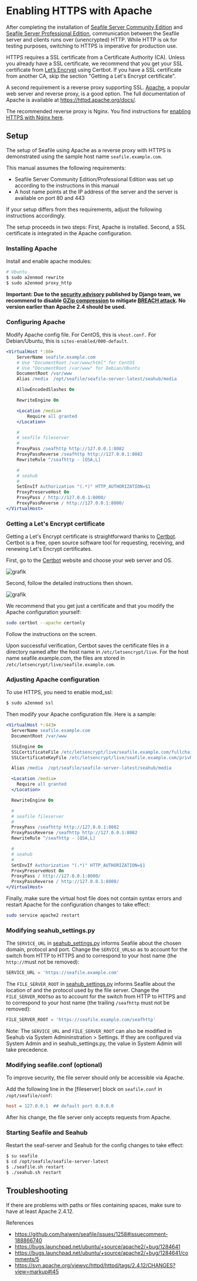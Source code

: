# Enabling HTTPS with Apache

After completing the installation of [Seafile Server Community Edition](./installation_ce.md) and [Seafile Server Professional Edition](./installation_pro.md), communication between the Seafile server and clients runs over (unencrypted) HTTP. While HTTP is ok for testing purposes, switching to HTTPS is imperative for production use.

HTTPS requires a SSL certificate from a Certificate Authority (CA). Unless you already have a SSL certificate, we recommend that you get your SSL certificate from [Let’s Encrypt](https://letsencrypt.org/) using Certbot. If you have a SSL certificate from another CA, skip the section "Getting a Let's Encrypt certificate".

A second requirement is a reverse proxy supporting SSL. [Apache](https://httpd.apache.org/), a popular web server and reverse proxy, is a good option. The full documentation of Apache is available at https://httpd.apache.org/docs/.

The recommended reverse proxy is Nginx. You find instructions for [enabling HTTPS with Nginx here](./https_with_nginx.md).

## Setup

The setup of Seafile using Apache as a reverse proxy with HTTPS is demonstrated using the sample host name `seafile.example.com`. 

This manual assumes the following requirements:

* Seafile Server Community Edition/Professional Edition was set up according to the instructions in this manual
* A host name points at the IP address of the server and the server is available on port 80 and 443

If your setup differs from thes requirements, adjust the following instructions accordingly.

The setup proceeds in two steps: First, Apache is installed. Second, a SSL certificate is integrated in the Apache configuration.

### Installing Apache

Install and enable apache modules:

```bash
# Ubuntu
$ sudo a2enmod rewrite
$ sudo a2enmod proxy_http
```

**Important: Due to the [security advisory](https://www.djangoproject.com/weblog/2013/aug/06/breach-and-django/) published by Django team, we recommend to disable [GZip compression](http://httpd.apache.org/docs/2.2/mod/mod_deflate.html) to mitigate [BREACH attack](http://breachattack.com/). No version earlier than Apache 2.4 should be used.**

### Configuring Apache

Modify Apache config file. For CentOS, this is `vhost.conf.` For Debian/Ubuntu, this is `sites-enabled/000-default`. 

```apache
<VirtualHost *:80>
    ServerName seafile.example.com
    # Use "DocumentRoot /var/www/html" for CentOS
    # Use "DocumentRoot /var/www" for Debian/Ubuntu
    DocumentRoot /var/www
    Alias /media  /opt/seafile/seafile-server-latest/seahub/media

    AllowEncodedSlashes On

    RewriteEngine On

    <Location /media>
        Require all granted
    </Location>

    #
    # seafile fileserver
    #
    ProxyPass /seafhttp http://127.0.0.1:8082
    ProxyPassReverse /seafhttp http://127.0.0.1:8082
    RewriteRule ^/seafhttp - [QSA,L]

    #
    # seahub
    #
    SetEnvIf Authorization "(.*)" HTTP_AUTHORIZATION=$1
    ProxyPreserveHost On
    ProxyPass / http://127.0.0.1:8000/
    ProxyPassReverse / http://127.0.0.1:8000/
</VirtualHost>
```

### Getting a Let's Encrypt certificate

Getting a Let's Encrypt certificate is straightforward thanks to [Certbot](https://certbot.eff.org/). Certbot is a free, open source software tool for requesting, receiving, and renewing Let's Encrypt certificates.

First, go to the [Certbot](https://certbot.eff.org/) website and choose your web server and OS.

![grafik](../images/certbot.png)

Second, follow the detailed instructions then shown.

![grafik](../images/certbot-step2.png)

 

We recommend that you get just a certificate and that you modify the Apache configuration yourself:

```bash
sudo certbot --apache certonly
```

Follow the instructions on the screen.

Upon successful verification, Certbot saves the certificate files in a directory named after the host name in  ```/etc/letsencrypt/live```. For the host name seafile.example.com, the files are stored in `/etc/letsencrypt/live/seafile.example.com`. 

### Adjusting Apache configuration

To use HTTPS, you need to enable mod_ssl:

```bash
$ sudo a2enmod ssl
```

Then modify your Apache configuration file. Here is a sample:

```apache
<VirtualHost *:443>
  ServerName seafile.example.com
  DocumentRoot /var/www

  SSLEngine On
  SSLCertificateFile /etc/letsencrypt/live/seafile.example.com/fullchain.pem;    # Path to your fullchain.pem
  SSLCertificateKeyFile /etc/letsencrypt/live/seafile.example.com/privkey.pem;	# Path to your privkey.pem

  Alias /media  /opt/seafile/seafile-server-latest/seahub/media

  <Location /media>
    Require all granted
  </Location>

  RewriteEngine On

  #
  # seafile fileserver
  #
  ProxyPass /seafhttp http://127.0.0.1:8082
  ProxyPassReverse /seafhttp http://127.0.0.1:8082
  RewriteRule ^/seafhttp - [QSA,L]

  #
  # seahub
  #
  SetEnvIf Authorization "(.*)" HTTP_AUTHORIZATION=$1
  ProxyPreserveHost On
  ProxyPass / http://127.0.0.1:8000/
  ProxyPassReverse / http://127.0.0.1:8000/
</VirtualHost>
```

Finally, make sure the virtual host file does not contain syntax errors and restart Apache for the configuration changes to take effect:

```bash
sudo service apache2 restart
```

### Modifying seahub_settings.py

The `SERVICE_URL` in [seahub_settings.py](../config/seahub_settings_py.md) informs Seafile about the chosen domain, protocol and port. Change the `SERVICE_URL`so as to account for the switch from HTTP to HTTPS and to correspond to your host name (the `http://`must not be removed):


```python
SERVICE_URL = 'https://seafile.example.com'
```

The `FILE_SERVER_ROOT` in [seahub_settings.py](../config/seahub_settings_py.md) informs Seafile about the location of and the protocol used by the file server. Change the `FILE_SERVER_ROOT`so as to account for the switch from HTTP to HTTPS and to correspond to your host name (the trailing `/seafhttp` must not be removed):

```python
FILE_SERVER_ROOT = 'https://seafile.example.com/seafhttp'
```

Note: The `SERVICE_URL` and `FILE_SERVER_ROOT` can also be modified in Seahub via System Admininstration > Settings.  If they are configured via System Admin and in seahub_settings.py, the value in System Admin will take precedence.


### Modifying seafile.conf (optional)

To improve security, the file server should only be accessible via Apache.

Add the following line in the [fileserver] block on `seafile.conf` in `/opt/seafile/conf`:

```ini
host = 127.0.0.1  ## default port 0.0.0.0
```

After his change, the file server only accepts requests from Apache.

### Starting Seafile and Seahub

Restart the seaf-server and Seahub for the config changes to take effect:

```bash
$ su seafile
$ cd /opt/seafile/seafile-server-latest
$ ./seafile.sh restart
$ ./seahub.sh restart
```

## Troubleshooting

If there are problems with paths or files containing spaces, make sure to have at least Apache 2.4.12.

References

 * https://github.com/haiwen/seafile/issues/1258#issuecomment-188866740
 * https://bugs.launchpad.net/ubuntu/+source/apache2/+bug/1284641
 * https://bugs.launchpad.net/ubuntu/+source/apache2/+bug/1284641/comments/5
 * https://svn.apache.org/viewvc/httpd/httpd/tags/2.4.12/CHANGES?view=markup#l45
